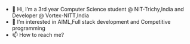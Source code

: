 - 👋 Hi, I’m a 3rd year Computer Science student @ NIT-Trichy,India and Developer @ Vortex-NITT,India
- 👀 I’m interested in AIML,Full stack development and Competitive programming
- 📫 How to reach me?
